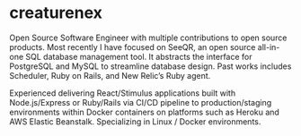 # creaturenex
Open Source Software Engineer with multiple contributions to open source products. Most recently I have focused on SeeQR, an open source all-in-one SQL database management tool. It abstracts the interface for PostgreSQL and MySQL to streamline database design. Past works includes Scheduler, Ruby on Rails, and New Relic’s Ruby agent.

Experienced delivering React/Stimulus applications built with Node.js/Express or Ruby/Rails via CI/CD pipeline to production/staging environments within Docker containers on platforms such as Heroku and AWS Elastic Beanstalk. Specializing in Linux / Docker environments.
